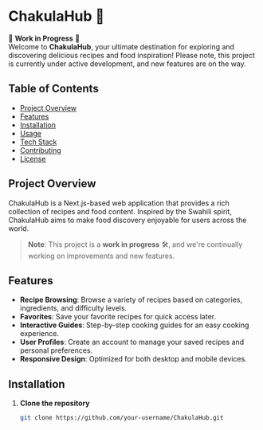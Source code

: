 # ChakulaHub 🍲

🚧 **Work in Progress** 🚧  
Welcome to **ChakulaHub**, your ultimate destination for exploring and discovering delicious recipes and food inspiration! Please note, this project is currently under active development, and new features are on the way.

## Table of Contents
- [Project Overview](#project-overview)
- [Features](#features)
- [Installation](#installation)
- [Usage](#usage)
- [Tech Stack](#tech-stack)
- [Contributing](#contributing)
- [License](#license)

## Project Overview
ChakulaHub is a Next.js-based web application that provides a rich collection of recipes and food content. Inspired by the Swahili spirit, ChakulaHub aims to make food discovery enjoyable for users across the world.

> **Note**: This project is a **work in progress** 🛠️, and we're continually working on improvements and new features.

## Features
- **Recipe Browsing**: Browse a variety of recipes based on categories, ingredients, and difficulty levels.
- **Favorites**: Save your favorite recipes for quick access later.
- **Interactive Guides**: Step-by-step cooking guides for an easy cooking experience.
- **User Profiles**: Create an account to manage your saved recipes and personal preferences.
- **Responsive Design**: Optimized for both desktop and mobile devices.

## Installation

1. **Clone the repository**
   ```bash
   git clone https://github.com/your-username/ChakulaHub.git
